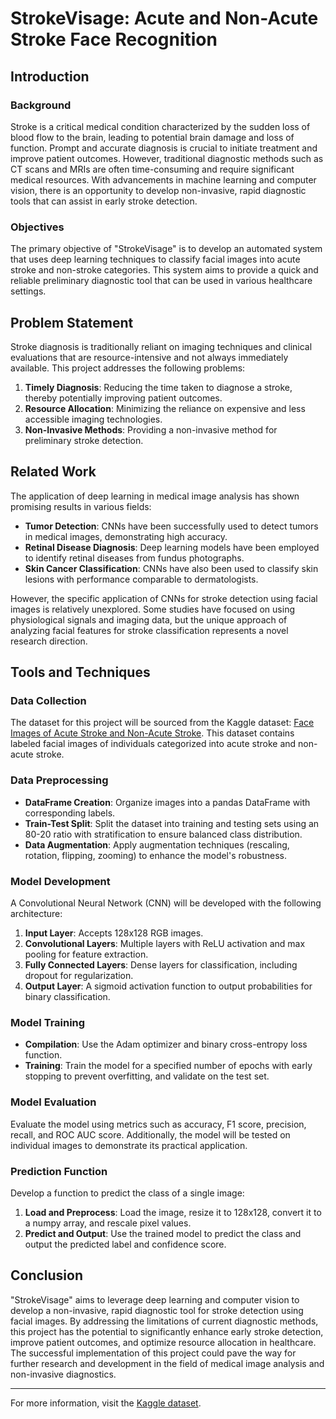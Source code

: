 # StrokeVisage: Acute and Non-Acute Stroke Face Recognition

## Introduction

### Background
Stroke is a critical medical condition characterized by the sudden loss of blood flow to the brain, leading to potential brain damage and loss of function. Prompt and accurate diagnosis is crucial to initiate treatment and improve patient outcomes. However, traditional diagnostic methods such as CT scans and MRIs are often time-consuming and require significant medical resources. With advancements in machine learning and computer vision, there is an opportunity to develop non-invasive, rapid diagnostic tools that can assist in early stroke detection.

### Objectives
The primary objective of "StrokeVisage" is to develop an automated system that uses deep learning techniques to classify facial images into acute stroke and non-stroke categories. This system aims to provide a quick and reliable preliminary diagnostic tool that can be used in various healthcare settings.

## Problem Statement
Stroke diagnosis is traditionally reliant on imaging techniques and clinical evaluations that are resource-intensive and not always immediately available. This project addresses the following problems:

1. **Timely Diagnosis**: Reducing the time taken to diagnose a stroke, thereby potentially improving patient outcomes.
2. **Resource Allocation**: Minimizing the reliance on expensive and less accessible imaging technologies.
3. **Non-Invasive Methods**: Providing a non-invasive method for preliminary stroke detection.

## Related Work
The application of deep learning in medical image analysis has shown promising results in various fields:

- **Tumor Detection**: CNNs have been successfully used to detect tumors in medical images, demonstrating high accuracy.
- **Retinal Disease Diagnosis**: Deep learning models have been employed to identify retinal diseases from fundus photographs.
- **Skin Cancer Classification**: CNNs have also been used to classify skin lesions with performance comparable to dermatologists.

However, the specific application of CNNs for stroke detection using facial images is relatively unexplored. Some studies have focused on using physiological signals and imaging data, but the unique approach of analyzing facial features for stroke classification represents a novel research direction.

## Tools and Techniques

### Data Collection
The dataset for this project will be sourced from the Kaggle dataset: [Face Images of Acute Stroke and Non-Acute Stroke](https://www.kaggle.com/datasets/danish003/face-images-of-acute-stroke-and-non-acute-stroke). This dataset contains labeled facial images of individuals categorized into acute stroke and non-acute stroke.

### Data Preprocessing
- **DataFrame Creation**: Organize images into a pandas DataFrame with corresponding labels.
- **Train-Test Split**: Split the dataset into training and testing sets using an 80-20 ratio with stratification to ensure balanced class distribution.
- **Data Augmentation**: Apply augmentation techniques (rescaling, rotation, flipping, zooming) to enhance the model's robustness.

### Model Development
A Convolutional Neural Network (CNN) will be developed with the following architecture:
1. **Input Layer**: Accepts 128x128 RGB images.
2. **Convolutional Layers**: Multiple layers with ReLU activation and max pooling for feature extraction.
3. **Fully Connected Layers**: Dense layers for classification, including dropout for regularization.
4. **Output Layer**: A sigmoid activation function to output probabilities for binary classification.

### Model Training
- **Compilation**: Use the Adam optimizer and binary cross-entropy loss function.
- **Training**: Train the model for a specified number of epochs with early stopping to prevent overfitting, and validate on the test set.

### Model Evaluation
Evaluate the model using metrics such as accuracy, F1 score, precision, recall, and ROC AUC score. Additionally, the model will be tested on individual images to demonstrate its practical application.

### Prediction Function
Develop a function to predict the class of a single image:
1. **Load and Preprocess**: Load the image, resize it to 128x128, convert it to a numpy array, and rescale pixel values.
2. **Predict and Output**: Use the trained model to predict the class and output the predicted label and confidence score.

## Conclusion
"StrokeVisage" aims to leverage deep learning and computer vision to develop a non-invasive, rapid diagnostic tool for stroke detection using facial images. By addressing the limitations of current diagnostic methods, this project has the potential to significantly enhance early stroke detection, improve patient outcomes, and optimize resource allocation in healthcare. The successful implementation of this project could pave the way for further research and development in the field of medical image analysis and non-invasive diagnostics.

---

For more information, visit the [Kaggle dataset](https://www.kaggle.com/datasets/danish003/face-images-of-acute-stroke-and-non-acute-stroke).
